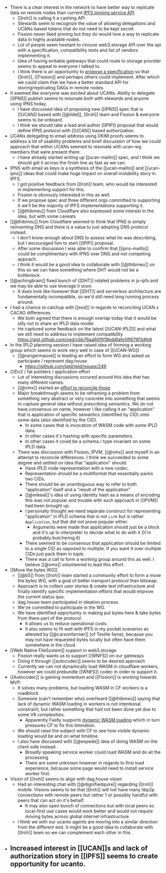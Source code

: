- There is a clear interest in the network to have better way to replicate data on remote nodes than current [IPFS pinning service API](https://ipfs.github.io/pinning-services-api-spec/)
	- [[Iroh]] is calling it a cashing API
	- Stewards seem to recognize the value of allowing delegations and UCANs based tokens that do not need to be kept secret.
	- Fission never liked pinning but they do would love a way to replicate data in highly available nodes.
	- Lot of people seem hesitant to choose web3.storage API over the api with a specification, compatibility tests and list of vendors implementing it.
	- Idea of having writable gateways that could route to storage provider seems to appeal to everyone I talked to.
	- I think there is an opportunity to [propose a specification](https://github.com/ipfs/specs/) so that [[Iroh]], [[Fission]] and perhaps others could implement. After which we could claim that we have a better standard API for storing/replicating DAGs in remote nodes.
- It seemed like everyone was excited about UCANs. Ability to delegate [[IPNS]] publish seems to resonate both with stewards and anyone using IPNS today.
	- I have discussed idea of proposing new [[IPNS]] spec that is [[UCAN]] based with [[@lidel]], [[Iroh]] team and Fission & everyone seems to be onboard.
	- I think we should take a lead and author [[IPIP]] proposal that would define IPNS protocol with [[UCAN]] based authorization.
- UCANs delegating to email address using DKIM proofs seems to address a lot of usability problems and brief discussion of how we could approach that within UCANs seemed to resonate with ucan-wg members that were present there.
	- I have already started writing up [[ucan-mailto]] spec, and I think we should get it across the finish line as fast as we can.
- IPNS with email as keys is a synthesis of the [[ucan-mailto]] and [[ucan-ipns]] ideas that could make huge impact on overall mutability story in IPFS.
	- I got positive feedback from [[Iroh]] team, who would be interested in implementing support for this.
	- Fission is obviously interested in this as well.
	- If we propose spec and three different orgs committed to supporting it we'll be the majority of IPFS implementations supporting it.
	- [[@thibmeu]] from Cloudflare also expressed some interest in the idea, but with some caveats
- [[@thibmeu]] from Cloudflare seemed to think that IPNS is simply reinventing DNS and there is a value to just adopting DNS protocol instead.
	- I don't know enough about DNS to assess what he was describing, but I encouraged him to start [[IPIP]] proposal.
	- After some discussion I was able to confirm that [[ipns-mailto]] could be complimentary with IPNS over DNS and not competing appoach.
	- I think it would be a good idea to collaborate with [[@thibmeu]] on this so we can have something where DHT would not be a bottleneck.
- [[@achingbrain]] fixed bunch of [[DHT]] related problems in js-ipfs and we may be able to use leverage it soon.
	- It does look like however that [[DHT]] and serverless architecture are fundamentally incompatible, so we'd still need long running process around.
- I had a chance to catchup with [[eod]] in regards to reconciling UCAN x CACAO differences.
	- We both agreed that there is enough overlap today that it would be silly not to share an IPLD data model.
	- He captured some feedback on the latest [[UCAN-IPLD]] and what we still need to address to implement compatibility https://gist.github.com/oed/cbb76aa60f919bddfafe5ff879f3dfe8
- In the IPLD planning session I have raised idea of forming a working group which seems to work very well in case of [[UCAN-WG]]
	- [[@rangermauve]] is leading an effort to form WG and asked us participate / represent dag.house
		- https://github.com/ipld/ipld/issues/249
- CIDv2 / fat pointers / application effort
	- Lot of interesting discussions occured around this idea that has many different names.
	- [[@vmx]] started an [effort to reconcile those](https://hackmd.io/@vmx/HkoYAr64o)
	- Major breakthrough seems to be reframing a problem from something very abstract or very concrete into something that seems to capture general idea without prescribing semantics. We do not have consensus on name, however I like calling it an "application" that is application of specific semantics (identified by CID) onto some data (also identified by the CID).
		- In some cases that is invocation of WASM code with some IPLD data.
		- In other cases it's hashing with specific parameters.
		- In other cases it could be a schema / type invariant on some IPLD data.
	- There was discussion with Fission, IPVM, [[@vmx]] and myself in an attempt to reconcile differences. I think we succeeded to some degree and settled on idea that "application" should:
		- Have IPLD node representation with a new codec.
		- Representation should be a multiformat that essentially packs two CIDs.
		- There should be an unambiguous way to refer to both "application" itself and a "result of the application"
		- [[@mikeal]]'s idea of using identity hash as a means of encoding this was not popular and trouble with such approach in [[IPVM]] had been brought up.
		- I personally thought we need separate construct for representing "application" in IPLD schema that is not `Link` but is rather `Application`, but that did not prove popular either.
			- Arguments were made that application should just be a block and it's up to interpreter to decide what to do with it ()I'm probably butchering it)
		- There seemed to be consensus that application should be limited to a single CID as opposed to multiple. If you want it over multiple CIDs just pack them in tuple.
		- There was a call to form a working group around this as well. I believe [[@vmx]] volunteered to  lead this effort.
- [[Move the bytes WG]]
	- [[@b5]]  from [[Iroh]] team started a community effort to form a move the bytes WG, with a goal of  better transport protocol than bitswap.
	- Approach is to collect user stories & create test infrastructure and finally identify specific implementation efforts that would improve the current status quo.
	- dag.house team participated in ideation process.
	- We've committed to participate in the WG.
	- We have identified opportunity in making put bytes here & take bytes from there part of the protocol.
		- It allows us to reduce operational costs.
		- It also seems to fit well with IPFS in my pocket scenarios as attested by [[@carsonfarmer]] (of Textile fame), because you may not have requested bytes locally but often have them somewhere in the cloud.
- [[Web Native FileSystem]] support in web3.storage
	- Fission really wants us to support [[WNFS]] on our gateways
	- Doing it through [[autocodec]] seems to be desired approach
	- Currently we can not dynamically load WASM in cloudflare workers, however we could prebundle [[WNFS]] codec in order to support it.
- [[Autocodec]] is gaining momentum and [[Fission]] is working towards MVP.
	- It solves many problems, but loading WASM in CF workers is a roadblock
	- Someone (can't remember who) overheard [[@thibmeu]] saying that lack of dynamic WASM loading in workers is not intentional constraint, but rather something that had not been done yet due to some V8 complexities.
		- Apparently Fastly supports [dynamic WASM loading](https://docs.fastly.com/products/compute-at-edge) which in turn pressures CF to fix this limination.
	- We should raise the subject with CF to see how visible dynamic loading would be and on what timeline.
	- I also have discussed with [[@expede]] idea of doing WASM on the client side instead.
		- Broadly speaking service worker could load WASM and do all the processing
		- There are some unknown however in regards to first load experience, because some page would need to install service worker first.
- Vision of [[Iroh]] seems to align with dag.house vision
	- Had an interesting chat with [[@dignifiedquire]] regarding [[Iroh]] mobile. Visions seems to be that [[Iroh]] will not have many libp2p connections with remote peers but rather 1 or possibly handful with peers that can act on it's behalf.
		- It may also open bunch of connections but with local peers so local-first use cases would work better and would not require moving bytes across global internet infrastructure.
	- I think we with our ucanto agents are moving into a similar direction from the different end. It might be a good idea to collaborate with [[Iroh]] team so we can complement each other in this.
- Increased interest in [[UCAN]]s and lack of authorization story in [[IPFS]] seems to create opportunity for ucanto.
	-